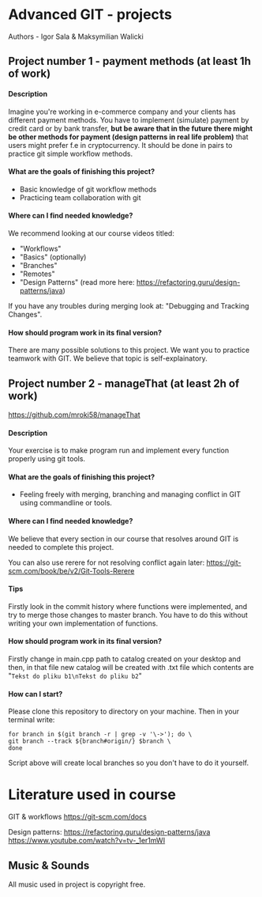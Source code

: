 # Advanced GIT - projects
Authors - Igor Sala & Maksymilian Walicki

## Project number 1 - payment methods (at least 1h of work)


#### Description
Imagine you're working in e-commerce company and your clients has different payment methods. You have to implement (simulate) payment by credit card or by bank transfer, **but be aware that in the future there might be other methods for payment (design patterns in real life problem)** that users might prefer f.e in cryptocurrency. It should be done in pairs to practice git simple workflow methods.

#### What are the goals of finishing this project?
- Basic knowledge of git workflow methods
- Practicing team collaboration with git  

#### Where can I find needed knowledge?
We recommend looking at our course videos titled:

- "Workflows"
- "Basics" (optionally)
- "Branches"
- "Remotes"
- "Design Patterns" (read more here: https://refactoring.guru/design-patterns/java)

If you have any troubles during merging look at: "Debugging and Tracking Changes".

#### How should program work in its final version?
There are many possible solutions to this project. We want you to practice teamwork with GIT. We believe that topic is self-explainatory.

## Project number 2 - manageThat (at least 2h of work)
https://github.com/mroki58/manageThat

#### Description
Your exercise is to make program run and implement every function properly using git tools.

#### What are the goals of finishing this project?
- Feeling freely with merging, branching and managing conflict in GIT using commandline 
or tools.
#### Where can I find needed knowledge?
We believe that every section in our course  that resolves around GIT is needed to complete this project.
 
You can also use rerere for not resolving conflict again later: https://git-scm.com/book/be/v2/Git-Tools-Rerere



#### Tips

Firstly look in the commit history where functions were implemented, and try to merge those changes to master branch. You have to do this without writing your own implementation of functions.

#### How should program work in its final version?

Firstly change in main.cpp path to catalog created on your desktop and then, in that file new catalog will be created with .txt file which contents are "`Tekst do pliku b1\nTekst do pliku b2`" 


#### How can I start?

Please clone this repository to directory on your machine. Then in your terminal write:

    for branch in $(git branch -r | grep -v '\->'); do \
    git branch --track ${branch#origin/} $branch \
    done

Script above will create local branches so you don't have to do it yourself.


# Literature used in course
GIT & workflows
https://git-scm.com/docs

Design patterns:
https://refactoring.guru/design-patterns/java
https://www.youtube.com/watch?v=tv-_1er1mWI


## Music & Sounds
All music used in project is copyright free.
